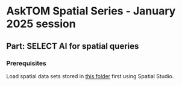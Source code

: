 # AskTOM Spatial Series - January 2025 session

## Part: SELECT AI for spatial queries

### Prerequisites

Load spatial data sets stored in [this folder](./data) first using Spatial Studio.

